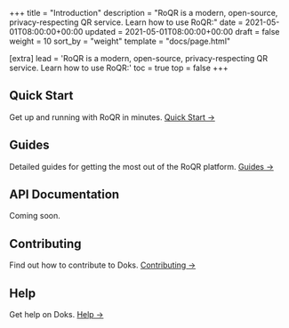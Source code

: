 +++
title = "Introduction"
description = "RoQR is a modern, open-source, privacy-respecting QR service. Learn how to use RoQR:"
date = 2021-05-01T08:00:00+00:00
updated = 2021-05-01T08:00:00+00:00
draft = false
weight = 10
sort_by = "weight"
template = "docs/page.html"

[extra]
lead = 'RoQR is a modern, open-source, privacy-respecting QR service. Learn how to use RoQR:'
toc = true
top = false
+++

## Quick Start

Get up and running with RoQR in minutes. [Quick Start →](../quick-start/)

## Guides

Detailed guides for getting the most out of the RoQR platform. [Guides →](../../guides/)

## API Documentation

Coming soon.

## Contributing

Find out how to contribute to Doks. [Contributing →](../../contributing/how-to-contribute/)

## Help

Get help on Doks. [Help →](../../help/faq/)
